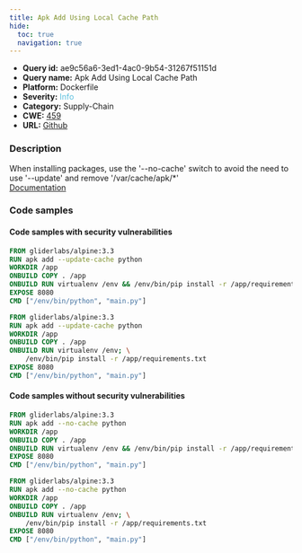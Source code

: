 ```yaml
---
title: Apk Add Using Local Cache Path
hide:
  toc: true
  navigation: true
---
```


<style>
  .highlight .hll {
    background-color: #ff171742;
  }
  .md-content {
    max-width: 1100px;
    margin: 0 auto;
  }
</style>

-   **Query id:** ae9c56a6-3ed1-4ac0-9b54-31267f51151d
-   **Query name:** Apk Add Using Local Cache Path
-   **Platform:** Dockerfile
-   **Severity:** <span style="color:#5bc0de">Info</span>
-   **Category:** Supply-Chain
-   **CWE:** <a href="https://cwe.mitre.org/data/definitions/459.html" onclick="newWindowOpenerSafe(event, 'https://cwe.mitre.org/data/definitions/459.html')">459</a>
-   **URL:** [Github](https://github.com/Checkmarx/kics/tree/master/assets/queries/dockerfile/apk_add_using_local_cache_path)

### Description
When installing packages, use the '--no-cache' switch to avoid the need to use '--update' and remove '/var/cache/apk/*'<br>
[Documentation](https://docs.docker.com/engine/reference/builder/#run)

### Code samples
#### Code samples with security vulnerabilities
```dockerfile title="Positive test num. 1 - dockerfile file" hl_lines="2"
FROM gliderlabs/alpine:3.3
RUN apk add --update-cache python
WORKDIR /app
ONBUILD COPY . /app
ONBUILD RUN virtualenv /env && /env/bin/pip install -r /app/requirements.txt
EXPOSE 8080
CMD ["/env/bin/python", "main.py"]
```
```dockerfile title="Positive test num. 2 - dockerfile file" hl_lines="2"
FROM gliderlabs/alpine:3.3
RUN apk add --update-cache python
WORKDIR /app
ONBUILD COPY . /app
ONBUILD RUN virtualenv /env; \
    /env/bin/pip install -r /app/requirements.txt
EXPOSE 8080
CMD ["/env/bin/python", "main.py"]

```


#### Code samples without security vulnerabilities
```dockerfile title="Negative test num. 1 - dockerfile file"
FROM gliderlabs/alpine:3.3
RUN apk add --no-cache python
WORKDIR /app
ONBUILD COPY . /app
ONBUILD RUN virtualenv /env && /env/bin/pip install -r /app/requirements.txt
EXPOSE 8080
CMD ["/env/bin/python", "main.py"]
```
```dockerfile title="Negative test num. 2 - dockerfile file"
FROM gliderlabs/alpine:3.3
RUN apk add --no-cache python
WORKDIR /app
ONBUILD COPY . /app
ONBUILD RUN virtualenv /env; \
    /env/bin/pip install -r /app/requirements.txt
EXPOSE 8080
CMD ["/env/bin/python", "main.py"]

```

